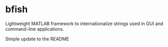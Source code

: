 # bfish
Lightweight MATLAB framework to internationalize strings used in GUI and command-line applications.

Simple update to the README
